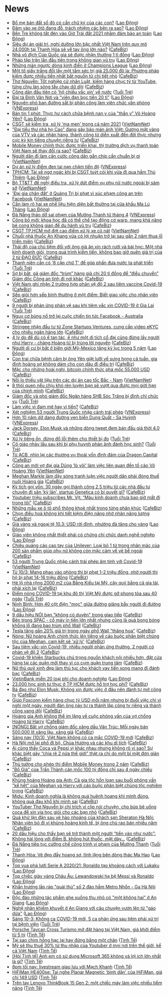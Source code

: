 # News

- [Bố mẹ bán đất sổ đỏ có cần chữ ký của các con?](https://laodong.vn/bat-dong-san/bo-me-ban-dat-so-do-co-can-chu-ky-cua-cac-con-887197.ldo) ([Lao Động](https://laodong.vn))
- [Đâm vào xe ôtô đang đỗ, trách nhiệm các bên ra sao?](https://laodong.vn/xe/dam-vao-xe-oto-dang-do-trach-nhiem-cac-ben-ra-sao-887478.ldo) ([Lao Động](https://laodong.vn))
- [Bến Tre không tắt đèn vào Giờ Trái đất 2021 nhằm đảm bảo an toàn](https://laodong.vn/xa-hoi/ben-tre-khong-tat-den-vao-gio-trai-dat-2021-nham-dam-bao-an-toan-887634.ldo) ([Lao Động](https://laodong.vn))
- [Siêu dự án giải trí, nghỉ dưỡng lớn bậc nhất Việt Nam trên quy mô 24.000h tại Thanh Hóa sẽ về tay ông lớn nào?](https://cafebiz.vn/sieu-du-an-giai-tri-nghi-duong-lon-bac-nhat-viet-nam-tren-quy-mo-24000h-tai-thanh-hoa-se-ve-tay-ong-lon-nao-20210310133309383.chn) ([CafeBiz](https://cafebiz.vn))
- [Nhà vô địch Cúp Quốc gia sẽ được nhận thưởng 1 tỉ đồng](https://laodong.vn/bong-da/nha-vo-dich-cup-quoc-gia-se-duoc-nhan-thuong-1-ti-dong-887550.ldo) ([Lao Động](https://laodong.vn))
- [Pháp tập trận lần đầu tiên trong không gian vũ trụ](https://laodong.vn/the-gioi/phap-tap-tran-lan-dau-tien-trong-khong-gian-vu-tru-887598.ldo) ([Lao Động](https://laodong.vn))
- [Những màn ngược dòng kinh điển ở Champions League](https://laodong.vn/bong-da-quoc-te/nhung-man-nguoc-dong-kinh-dien-o-champions-league-887615.ldo) ([Lao Động](https://laodong.vn))
- [Một tờ giấy trắng đổi lấy một tấm séc trị giá 25.000 đô la: Phương pháp kiếm được nhiều tiền nhất bắt nguồn từ chi tiết nhỏ](https://cafebiz.vn/mot-to-giay-trang-doi-lay-mot-tam-sec-tri-gia-25000-do-la-phuong-phap-kiem-duoc-nhieu-tien-nhat-bat-nguon-tu-chi-tiet-nho-20210309170019628.chn) ([CafeBiz](https://cafebiz.vn))
- [Thơ Nguyễn: Tốt nghiệp cử nhân Luật, kiếm hàng chục tỷ từ YouTube, từng chịu làn sóng tẩy chay dữ dội](https://cafebiz.vn/tho-nguyen-tot-nghiep-cu-nhan-luat-kiem-hang-chuc-ty-tu-youtube-tung-chiu-lan-song-tay-chay-du-doi-20210310130857369.chn) ([CafeBiz](https://cafebiz.vn))
- [Công dân đầu tiên có 'hộ chiếu vắc xin' về nước](https://tuoitre.vn/cong-dan-dau-tien-co-ho-chieu-vac-xin-ve-nuoc-20210310112346323.htm) ([Tuổi Trẻ](https://tuoitre.vn))
- [Đại tá Đinh Văn Nơi và “viên đạn bọc tiền 20 tỉ”](https://laodong.vn/su-kien-binh-luan/dai-ta-dinh-van-noi-va-vien-dan-boc-tien-20-ti-887535.ldo) ([Lao Động](https://laodong.vn))
- [Nguyên phó ban đường sắt bị phân công làm viên chức văn phòng](https://vnexpress.net/nguyen-pho-ban-duong-sat-bi-phan-cong-lam-vien-chuc-van-phong-4245111.html) ([VNExpress](https://vnexpress.net))
- [Bản tin 1 phút: Thực hư cách chữa bệnh nan y của &quot;thần y&quot; Võ Hoàng Yên?](https://laodong.vn/video/ban-tin-1-phut-thuc-hu-cach-chua-benh-nan-y-cua-than-y-vo-hoang-yen-887597.ldo) ([Lao Động](https://laodong.vn))
- [CSGT sẽ kiểm tra, xử lý 'ma men' trong cả năm 2021](http://vietnamnet.vn/vn/thoi-su/an-toan-giao-thong/csgt-se-kiem-tra-xu-ly-ma-men-trong-ca-nam-2021-718595.html) ([VietNamNet](https://vietnamnet.vn))
- ["Đại tiểu thư nhà họ Cao" đang gây bão màn ảnh Việt: Gương mặt vàng của VTV và các nhãn hàng, thành công từ diễn xuất đến đời thực nhưng cực kỳ kín tiếng chuyện riêng tư](https://cafebiz.vn/dai-tieu-thu-nha-ho-cao-dang-gay-bao-man-anh-viet-guong-mat-vang-cua-vtv-va-cac-nhan-hang-thanh-cong-tu-dien-xuat-den-doi-thuc-nhung-cuc-ky-kin-tieng-chuyen-rieng-tu-20210310122240642.chn) ([CafeBiz](https://cafebiz.vn))
- [Mobile Money chính thức được triển khai, thị trường dịch vụ thanh toán Việt Nam sẽ thay đổi ra sao?](https://cafebiz.vn/mobile-money-chinh-thuc-duoc-trien-khai-thi-truong-dich-vu-thanh-toan-viet-nam-se-thay-doi-ra-sao-20210310121707614.chn) ([CafeBiz](https://cafebiz.vn))
- [Người dân đi làm căn cước công dân gắn chíp cần chuẩn bị gì](http://vietnamnet.vn/vn/thoi-su/nguoi-dan-di-lam-can-cuoc-cong-dan-gan-chip-can-chuan-bi-gi-718560.html) ([VietNamNet](https://vietnamnet.vn))
- [Dự án xử lý điểm đen tai nạn chậm tiến độ](https://vnexpress.net/du-an-xu-ly-diem-den-tai-nan-cham-tien-do-4246214.html) ([VNExpress](https://vnexpress.net))
- [TPHCM: Tài xế ngơ ngác khi bị CSGT tuýt còi khi vừa đi qua hầm Thủ Thiêm](https://laodong.vn/video-thoi-su/tphcm-tai-xe-ngo-ngac-khi-bi-csgt-tuyt-coi-khi-vua-di-qua-ham-thu-thiem-887563.ldo) ([Lao Động](https://laodong.vn))
- [Bộ TT&TT đề nghị điều tra, xử lý dứt điểm vụ phụ nữ nước ngoài bị sàm sỡ](http://vietnamnet.vn/vn/thoi-su/bo-tt-tt-de-nghi-dieu-tra-xu-ly-dut-diem-vu-phu-nu-nuoc-ngoai-bi-sam-so-718558.html) ([VietNamNet](https://vietnamnet.vn))
- ['Đại gia chân đất' ở Quảng Trị bị phạt vì xúc phạm công an trên Facebook](http://vietnamnet.vn/vn/thoi-su/dai-gia-chan-dat-o-quang-tri-bi-phat-vi-xuc-pham-cong-an-tren-facebook-718574.html) ([VietNamNet](https://vietnamnet.vn))
- [Cần làm rõ hai xe phế liệu hiện diện bất thường tại cửa khẩu Ma Lù Thàng](https://laodong.vn/xa-hoi/can-lam-ro-hai-xe-phe-lieu-hien-dien-bat-thuong-tai-cua-khau-ma-lu-thang-887243.ldo) ([Lao Động](https://laodong.vn))
- [Đà Nẵng tháo dỡ sai phạm của Mường Thanh từ tháng 4](https://vnexpress.net/da-nang-thao-do-sai-pham-cua-muong-thanh-tu-thang-4-4246272.html) ([VNExpress](https://vnexpress.net))
- [Công bố mới: khoa học đã có thể chế tạo động cơ warp, mang khả năng bẻ cong không gian để du hành vũ trụ](https://cafebiz.vn/cong-bo-moi-khoa-hoc-da-co-the-che-tao-dong-co-warp-mang-kha-nang-be-cong-khong-gian-de-du-hanh-vu-tru-20210310090532798.chn) ([CafeBiz](https://cafebiz.vn))
- [CSGT TP.HCM mở đợt cao điểm xử lý xe cũ nát](http://vietnamnet.vn/vn/thoi-su/an-toan-giao-thong/csgt-tp-hcm-mo-dot-cao-diem-xu-ly-xe-cu-nat-718551.html) ([VietNamNet](https://vietnamnet.vn))
- [Chuỗi nhà thuốc An Khang vừa có lợi nhuận trở lại sau gần 2 năm thua lỗ triền miên](https://cafebiz.vn/chuoi-nha-thuoc-an-khang-vua-co-loi-nhuan-tro-lai-sau-gan-2-nam-thua-lo-trien-mien-20210310105201742.chn) ([CafeBiz](https://cafebiz.vn))
- [Thái độ của chủ tiệm đối với ông già ăn xin rách rưới và bài học: Một nhà kinh doanh giỏi, trong quá trình kiếm tiền, không bao giờ quên giá trị của 2 từ ĐẠO ĐỨC](https://cafebiz.vn/thai-do-cua-chu-tiem-doi-voi-ong-gia-an-xin-rach-ruoi-va-bai-hoc-mot-nha-kinh-doanh-gioi-trong-qua-trinh-kiem-tien-khong-bao-gio-quen-gia-tri-cua-2-tu-dao-duc-20210308102121758.chn) ([CafeBiz](https://cafebiz.vn))
- [Thanh niên cần có '6 cặp chữ T' để góp phần đưa nước ta phát triển](https://tuoitre.vn/thanh-nien-can-co-6-cap-chu-t-de-gop-phan-dua-nuoc-ta-phat-trien-20210310101804773.htm) ([Tuổi Trẻ](https://tuoitre.vn))
- [Sợ bị bắt, gã giám đốc “trùm” hàng giả chi 20 tỉ đồng để “điều chuyển” Giám đốc Công an tỉnh đi nơi khác](https://cafebiz.vn/so-bi-bat-ga-giam-doc-trum-hang-gia-chi-20-ti-dong-de-dieu-chuyen-giam-doc-cong-an-tinh-di-noi-khac-20210310111239799.chn) ([CafeBiz](https://cafebiz.vn))
- [Việt Nam ghi nhận 2 trường hợp phản vệ độ 2 sau tiêm vaccine Covid-19](https://cafebiz.vn/viet-nam-ghi-nhan-2-truong-hop-phan-ve-do-2-sau-tiem-vaccine-covid-19-20210310110808536.chn) ([CafeBiz](https://cafebiz.vn))
- [Sếp giỏi hơn sếp bình thường ở một điểm: Biết giao việc cho nhân viên](https://cafebiz.vn/sep-gioi-hon-sep-binh-thuong-o-mot-diem-biet-giao-viec-cho-nhan-vien-20210310110620074.chn) ([CafeBiz](https://cafebiz.vn))
- [9 người bị phản ứng phản vệ sau khi tiêm vắc xin COVID-19 ở Gia Lai](https://tuoitre.vn/9-nguoi-bi-phan-ung-phan-ve-sau-khi-tiem-vac-xin-covid-19-o-gia-lai-2021031010301097.htm) ([Tuổi Trẻ](https://tuoitre.vn))
- [Nguy cơ bùng nổ trở lại cuộc chiến tin tức Facebook - Australia](https://cafebiz.vn/nguy-co-bung-no-tro-lai-cuoc-chien-tin-tuc-facebook-australia-20210310090324456.chn) ([CafeBiz](https://cafebiz.vn))
- [Stringee nhận đầu tư từ Zone Startups Ventures, cung cấp video eKYC cho nhiều ngân hàng lớn](https://cafebiz.vn/stringee-nhan-dau-tu-tu-zone-startups-ventures-cung-cap-video-ekyc-cho-nhieu-ngan-hang-lon-20210308165737342.chn) ([CafeBiz](https://cafebiz.vn))
- [4 lý do để dù có ế tan tác, ế như một di tích cổ đại cũng đừng lấy người như Harry - chàng Hoàng tử bị trúng lời nguyền](https://cafebiz.vn/4-ly-do-de-du-co-e-tan-tac-e-nhu-mot-di-tich-co-dai-cung-dung-lay-nguoi-nhu-harry-chang-hoang-tu-bi-trung-loi-nguyen-20210310105839273.chn) ([CafeBiz](https://cafebiz.vn))
- [Người di cư bị bắt ở biên giới Mỹ-Mexico tăng kỷ lục trong 5 năm](https://laodong.vn/the-gioi/nguoi-di-cu-bi-bat-o-bien-gioi-my-mexico-tang-ky-luc-trong-5-nam-887527.ldo) ([Lao Động](https://laodong.vn))
- [Con trai chữa bệnh câm bị ông Yên giật lưỡi về sưng họng cả tuần, gia đình hoảng sợ không dám cho con dâu đi điều trị](https://cafebiz.vn/con-trai-chua-benh-cam-bi-ong-yen-giat-luoi-ve-sung-hong-ca-tuan-gia-dinh-hoang-so-khong-dam-cho-con-dau-di-dieu-tri-20210310105638994.chn) ([CafeBiz](https://cafebiz.vn))
- [Mặc cho những hoài nghi, bitcoin chính thức phá mốc 55.000 USD](https://cafebiz.vn/mac-cho-nhung-hoai-nghi-bitcoin-chinh-thuc-pha-moc-55000-usd-20210310105659252.chn) ([CafeBiz](https://cafebiz.vn))
- [Nỗi lo thiếu vật liệu trên các dự án cao tốc Bắc - Nam](http://vietnamnet.vn/vn/thoi-su/an-toan-giao-thong/noi-lo-thieu-vat-lieu-tren-cac-du-an-cao-toc-bac-nam-718447.html) ([VietNamNet](https://vietnamnet.vn))
- [8 thói quen nếu chịu khó rèn luyện bạn sẽ vượt qua được mọi giới hạn của chính mình](https://cafebiz.vn/8-thoi-quen-neu-chiu-kho-ren-luyen-ban-se-vuot-qua-duoc-moi-gioi-han-cua-chinh-minh-20210310104903032.chn) ([CafeBiz](https://cafebiz.vn))
- [Giám đốc và phó giám đốc Ngân hàng SHB Sóc Trăng bị đình chỉ chức vụ](https://tuoitre.vn/giam-doc-va-pho-giam-doc-ngan-hang-shb-soc-trang-bi-dinh-chi-chuc-vu-20210310102251127.htm) ([Tuổi Trẻ](https://tuoitre.vn))
- [Làm việc vì đam mê hay vì tiền?](https://cafebiz.vn/lam-viec-vi-dam-me-hay-vi-tien-20210310103939972.chn) ([CafeBiz](https://cafebiz.vn))
- [Xét nghiệm 53 người Trung Quốc nhập cảnh trái phép](https://vnexpress.net/xet-nghiem-53-nguoi-trung-quoc-nhap-canh-trai-phep-4246217.html) ([VNExpress](https://vnexpress.net))
- [Hơn 10 năm dở dang đường ven biển Dung Quất - Sa Huỳnh](https://vnexpress.net/hon-10-nam-do-dang-duong-ven-bien-dung-quat-sa-huynh-4246077.html) ([VNExpress](https://vnexpress.net))
- [Jack Dorsey, Elon Musk và những dòng tweet đem bán đấu giá thời 4.0](https://cafebiz.vn/jack-dorsey-elon-musk-va-nhung-dong-tweet-dem-ban-dau-gia-thoi-40-20210310085843297.chn) ([CafeBiz](https://cafebiz.vn))
- [Xử lý tiếng ồn, đừng đổ lỗi thêm cho thiết bị đo](https://tuoitre.vn/xu-ly-tieng-on-dung-do-loi-them-cho-thiet-bi-do-20210310081243673.htm) ([Tuổi Trẻ](https://tuoitre.vn))
- [Cô giáo nhảy lầu sau khi bị phụ huynh phản ảnh đánh học sinh?](https://tuoitre.vn/co-giao-nhay-lau-sau-khi-bi-phu-huynh-phan-anh-danh-hoc-sinh-20210310100424415.htm) ([Tuổi Trẻ](https://tuoitre.vn))
- [Từ ACB, nhìn lại các thương vụ thoái vốn đình đám của Dragon Capital](https://cafebiz.vn/tu-acb-nhin-lai-cac-thuong-vu-thoai-von-dinh-dam-cua-dragon-capital-20210310101728224.chn) ([CafeBiz](https://cafebiz.vn))
- [Công an mời vợ đại gia Dũng ‘lò vôi' làm việc liên quan đến tố cáo Võ Hoàng Yên](http://vietnamnet.vn/vn/thoi-su/cong-an-moi-vo-dai-gia-dung-lo-voi-lam-viec-lien-quan-den-to-cao-vo-hoang-yen-718543.html) ([VietNamNet](https://vietnamnet.vn))
- [Meghan Markle làm dậy sóng tranh luận việc người dân phải đóng thuế nuôi Hoàng gia](https://cafebiz.vn/cong-nuong-meghan-lam-day-song-tranh-luan-viec-nguoi-dan-phai-dong-thue-nuoi-hoang-gia-20210310093909248.chn) ([CafeBiz](https://cafebiz.vn))
- [Kỳ tích gọi vốn: 30 ngày gọi thành công 2,5 triệu từ các nhà đầu tư chuyên đi săn ‘kỳ lân’, startup Genetica có bí quyết gì?](https://cafebiz.vn/ky-tich-goi-von-30-ngay-goi-thanh-cong-25-trieu-tu-cac-nha-dau-tu-chuyen-di-san-ky-lan-startup-genetica-co-bi-quyet-gi-20210309231340547.chn) ([CafeBiz](https://cafebiz.vn))
- [Youtuber triệu subscribes Mr. Vịt: “Máu kinh doanh chưa bao giờ mất đi trong tôi”](https://cafebiz.vn/youtuber-trieu-subscribes-mr-vit-mau-kinh-doanh-chua-bao-gio-mat-di-trong-toi-20210310091156133.chn) ([CafeBiz](https://cafebiz.vn))
- [Những mẫu xe ô tô phổ thông khoẻ nhất trong từng phân khúc](https://cafebiz.vn/nhung-mau-xe-o-to-pho-thong-khoe-nhat-trong-tung-phan-khuc-20210310085655704.chn) ([CafeBiz](https://cafebiz.vn))
- [Chọn điều hoà không khí tiết kiệm điện năng nhờ nhãn năng lượng](https://cafebiz.vn/chon-dieu-hoa-khong-khi-tiet-kiem-dien-nang-nho-nhan-nang-luong-20210309114346188.chn) ([CafeBiz](https://cafebiz.vn))
- [Giá vàng và ngoại tệ 10.3: USD rời đỉnh, nhường đà tăng cho vàng](https://laodong.vn/video/gia-vang-va-ngoai-te-103-usd-roi-dinh-nhuong-da-tang-cho-vang-887538.ldo) ([Lao Động](https://laodong.vn))
- [Giáo viên không nhất thiết phải có chứng chỉ chức danh nghề nghiệp](https://laodong.vn/xa-hoi/giao-vien-khong-nhat-thiet-phai-co-chung-chi-chuc-danh-nghe-nghiep-887451.ldo) ([Lao Động](https://laodong.vn))
- [Chiêu quảng cáo cao tay của Unilever: Loại bỏ 1 từ trong nhãn mác của 200 sản phẩm giúp phụ nữ không còn mặc cảm về vẻ bề ngoài](https://cafebiz.vn/unilever-loai-bo-1-tu-trong-nhan-mac-cua-200-san-pham-gom-ca-dove-sunsilk-20210310095538181.chn) ([CafeBiz](https://cafebiz.vn))
- [53 người Trung Quốc nhập cảnh trái phép âm tính với Covid-19](http://vietnamnet.vn/vn/thoi-su/53-nguoi-trung-quoc-nhap-canh-trai-phep-am-tinh-voi-covid-19-718514.html) ([VietNamNet](https://vietnamnet.vn))
- [Từ 10/3: Mang phao vào phòng thi bị phạt 1-2 triệu đồng, nhờ người thi hộ bị phạt 14-16 triệu đồng](https://cafebiz.vn/tu-10-3-mang-phao-vao-phong-thi-bi-phat-1-2-trieu-dong-nho-nguoi-thi-ho-bi-phat-14-16-trieu-dong-20210310093751705.chn) ([CafeBiz](https://cafebiz.vn))
- [Hé lộ nhà rộng 2000 m2 của Bằng Kiều tại Mỹ, cây quý bằng cả gia tài, phải xích lại](https://cafebiz.vn/he-lo-nha-rong-2000-m2-cua-bang-kieu-tai-my-cay-quy-bang-ca-gia-tai-phai-xich-lai-20210310093206154.chn) ([CafeBiz](https://cafebiz.vn))
- [Điểm nóng COVID-19 tại khu đô thị Việt Mỹ được gỡ phong tỏa sau 40 ngày](https://tuoitre.vn/diem-nong-covid-19-tai-khu-do-thi-viet-my-duoc-go-phong-toa-sau-40-ngay-20210310082505189.htm) ([Tuổi Trẻ](https://tuoitre.vn))
- [Ninh Bình: Hơn 40 cột điện &quot;mọc&quot; giữa đường giăng bẫy người đi đường](https://laodong.vn/ban-doc/ninh-binh-hon-40-cot-dien-moc-giua-duong-giang-bay-nguoi-di-duong-887516.ldo) ([Lao Động](https://laodong.vn))
- [9 dấu hiệu NÓI bạn "không có duyên" trong giao tiếp](https://cafebiz.vn/9-dau-hieu-noi-ban-khong-co-duyen-trong-giao-tiep-20210309170128854.chn) ([CafeBiz](https://cafebiz.vn))
- [Bên trong SPAC - cỗ máy in tiền lớn nhất nhưng cũng là quả bong bóng khổng lồ đang bao trùm phố Wall](https://cafebiz.vn/ben-trong-spac-co-may-in-tien-lon-nhat-nhung-cung-la-qua-bong-bong-khong-lo-dang-bao-trum-pho-wall-20210310085322674.chn) ([CafeBiz](https://cafebiz.vn))
- [Tesla tăng gần 20% giá trị trong ngày phố Wall "thăng hoa"](https://cafebiz.vn/tesla-tang-gan-20-gia-tri-trong-ngay-pho-wall-thang-hoa-20210310090049916.chn) ([CafeBiz](https://cafebiz.vn))
- [Nóng: Nữ hoàng Anh chính thức lên tiếng về cáo buộc phân biệt chủng tộc của Meghan, cam kết sẽ 'xử lý'](https://cafebiz.vn/nong-nu-hoang-anh-thua-nhan-cao-buoc-phan-biet-chung-toc-cua-meghan-cam-ket-se-xu-ly-20210310090358081.chn) ([CafeBiz](https://cafebiz.vn))
- [Sau tiêm vắc-xin Covid-19, nhiều người phản ứng thường, 2 người có phản vệ độ 2](https://cafebiz.vn/sau-tiem-vac-xin-covid-19-nhieu-nguoi-phan-ung-thuong-2-nguoi-co-phan-ve-do-2-20210310090630764.chn) ([CafeBiz](https://cafebiz.vn))
- [Covid-19 khiến Starbucks chú trọng nguồn khách nội nhiều hơn, đặt cửa hàng tại các quận mới thay vì co cụm quận trung tâm](https://cafebiz.vn/ke-hoach-nam-covid-thu-2-cua-starbucks-viet-nam-tim-den-nguon-khach-noi-nhieu-hon-vuon-den-cac-quan-moi-thay-vi-co-cum-quan-trung-tam-2021030922224757.chn) ([CafeBiz](https://cafebiz.vn))
- [Nữ thủ quỹ xinh đẹp làm thủ tục cho khách vay tiền xong mang đi đánh bạc](https://cafebiz.vn/nu-thu-quy-xinh-dep-lam-thu-tuc-cho-khach-vay-tien-xong-mang-di-danh-bac-20210310090538919.chn) ([CafeBiz](https://cafebiz.vn))
- [VietinBank miễn 20 loại phí cho doanh nghiệp](https://laodong.vn/thong-tin-doanh-nghiep/vietinbank-mien-20-loai-phi-cho-doanh-nghiep-887460.ldo) ([Lao Động](https://laodong.vn))
- [23.000 học sinh tư thục ở TP HCM được hỗ trợ học phí?](https://cafebiz.vn/23000-hoc-sinh-tu-thuc-o-tp-hcm-duoc-ho-tro-hoc-phi-20210310085909175.chn) ([CafeBiz](https://cafebiz.vn))
- [Bá đạo như Elon Musk: Không xin được việc ở đâu nên đành tự mở công ty](https://cafebiz.vn/ba-dao-nhu-elon-musk-khong-xin-duoc-viec-o-dau-nen-danh-tu-mo-cong-ty-20210309164110428.chn) ([CafeBiz](https://cafebiz.vn))
- [Giúp Foxconn kiếm hàng chục tỷ USD mỗi năm nhưng bị đuổi việc chỉ vì nghỉ một ngày, người đàn ông này tự ra thành lập công ty riêng và thành công vang dội](https://cafebiz.vn/giup-foxconn-kiem-hang-chuc-ty-usd-moi-nam-nhung-bi-duoi-viec-chi-vi-nghi-mot-ngay-nguoi-dan-ong-nay-tu-ra-thanh-lap-cong-ty-rieng-va-thanh-cong-vang-doi-20210310085148136.chn) ([CafeBiz](https://cafebiz.vn))
- [Hoàng gia Anh không thể im lặng về cuộc phỏng vấn của vợ chồng Hoàng tử Harry](https://cafebiz.vn/hoang-gia-anh-khong-the-im-lang-ve-cuoc-phong-van-cua-vo-chong-hoang-tu-harry-20210310085235124.chn) ([CafeBiz](https://cafebiz.vn))
- [[NÓNG] Bắt vợ chồng giám đốc xăng dầu Vân Trúc: Mỗi ngày bán 500.000 lít xăng lậu, xăng giả](https://cafebiz.vn/nong-bat-vo-chong-giam-doc-xang-dau-van-truc-moi-ngay-ban-500000-lit-xang-lau-xang-gia-20210310084522209.chn) ([CafeBiz](https://cafebiz.vn))
- [Sáng nay (10/3), Việt Nam không có ca mắc COVID-19 mới](https://cafebiz.vn/sang-nay-10-3-viet-nam-khong-co-ca-mac-covid-19-moi-20210310083841692.chn) ([CafeBiz](https://cafebiz.vn))
- [Hà Nội mở lại phố đi bộ, Chùa Hương và các khu di tích](https://cafebiz.vn/ha-noi-mo-lai-pho-di-bo-chua-huong-va-cac-khu-di-tich-20210310083742392.chn) ([CafeBiz](https://cafebiz.vn))
- [Ai cũng thấy Coca và Pepsi vị khác nhau nhưng không rõ vì sao? Sự khác biệt gây “chia rẽ 2 nửa thế giới” thật ra chỉ do một bí mật đơn giản](https://cafebiz.vn/ai-cung-thay-coca-va-pepsi-vi-khac-nhau-nhung-khong-ro-vi-sao-su-khac-biet-gay-chia-re-2-nua-the-gioi-that-ra-chi-do-mot-bi-mat-don-gian-20210310083701837.chn) ([CafeBiz](https://cafebiz.vn))
- [Thủ tướng cho phép thí điểm Mobile Money trong 2 năm](https://cafebiz.vn/thu-tuong-cho-phep-thi-diem-mobile-money-trong-2-nam-20210310083137088.chn) ([CafeBiz](https://cafebiz.vn))
- ["Bố Già" của Trấn Thành cán mốc 100 tỷ đồng chỉ sau 4 ngày chiếu](https://cafebiz.vn/bo-gia-cua-tran-thanh-can-moc-100-ty-dong-chi-sau-4-ngay-chieu-20210310083511096.chn) ([CafeBiz](https://cafebiz.vn))
- [Khủng hoảng Hoàng gia Anh: Cả gia tộc hỗn loạn sau buổi phỏng vấn "kể hết" của Meghan và Harry với cáo buộc phân biệt chủng tộc nghiêm trọng](https://cafebiz.vn/khung-hoang-hoang-gia-anh-ca-gia-toc-hon-loan-sau-buoi-phong-van-ke-het-cua-meghan-va-harry-voi-cao-buoc-phan-biet-chung-toc-nghiem-trong-20210310083438074.chn) ([CafeBiz](https://cafebiz.vn))
- [Midu: Kinh doanh nghĩa là không quá huênh hoang khi mình đúng, không quá đau khổ khi mình sai](https://cafebiz.vn/midu-kinh-doanh-nghia-la-khong-qua-huenh-hoang-khi-minh-dung-khong-qua-dau-kho-khi-minh-sai-2021031008282371.chn) ([CafeBiz](https://cafebiz.vn))
- [YouTuber Thơ Nguyễn bị chỉ trích vì clip nói chuyện, cho búp bê uống coca để xin vía học giỏi cho các bạn nhỏ](https://cafebiz.vn/youtuber-tho-nguyen-bi-chi-trich-vi-clip-noi-chuyen-cho-bup-be-uong-coca-de-xin-via-hoc-gioi-cho-cac-ban-nho-20210310082614058.chn) ([CafeBiz](https://cafebiz.vn))
- [Quá khứ lận đận sau vẻ hào nhoáng của khách sạn Sheraton Hà Nội: Nhân viên bỏ đi vì khủng hoảng kinh tế, bị ông chủ rao bán nhiều năm](https://cafebiz.vn/qua-khu-lan-dan-sau-ve-hao-nhoang-cua-khach-san-sheraton-ha-noi-nhan-vien-bo-di-vi-khung-hoang-kinh-te-bi-ong-chu-rao-ban-nhieu-nam-2021030923360149.chn) ([CafeBiz](https://cafebiz.vn))
- [20 dấu hiệu cho thấy bạn sẽ trở thành một người “tiền vào như nước”: Không hài lòng với điểm B, không hút thuốc, mặt dày…](https://cafebiz.vn/20-dau-hieu-cho-thay-ban-se-tro-thanh-mot-nguoi-tien-vao-nhu-nuoc-khong-hai-long-voi-diem-b-khong-hut-thuoc-mat-day-20210308181433575.chn) ([CafeBiz](https://cafebiz.vn))
- [Đà Nẵng tiếp tục cưỡng chế công trình vi phạm của Mường Thanh](https://tuoitre.vn/da-nang-tiep-tuc-cuong-che-cong-trinh-vi-pham-cua-muong-thanh-20210310071131972.htm) ([Tuổi Trẻ](https://tuoitre.vn))
- [Thanh Hóa: Vẻ đẹp đầy hoang sơ, tĩnh lặng bên dòng thác Ma Hao](https://laodong.vn/photo/thanh-hoa-ve-dep-day-hoang-so-tinh-lang-ben-dong-thac-ma-hao-887191.ldo) ([Lao Động](https://laodong.vn))
- [Top vua phá lưới Serie A 2020/21: Ronaldo tạo khoảng cách với Lukaku](https://laodong.vn/photo/top-vua-pha-luoi-serie-a-202021-ronaldo-tao-khoang-cach-voi-lukaku-887492.ldo) ([Lao Động](https://laodong.vn))
- [Top chiếc giày vàng Châu Âu: Lewandowski hạ bệ Messi và Ronaldo](https://laodong.vn/photo/top-chiec-giay-vang-chau-au-lewandowski-ha-be-messi-va-ronaldo-887491.ldo) ([Lao Động](https://laodong.vn))
- [Khẩn trương lắp ráp &quot;quái thú&quot; số 2 đào hầm Metro Nhổn - Ga Hà Nội](https://laodong.vn/video-thoi-su/khan-truong-lap-rap-quai-thu-so-2-dao-ham-metro-nhon-ga-ha-noi-887438.ldo) ([Lao Động](https://laodong.vn))
- [Độc đáo những tác phẩm ghe xuồng thu nhỏ có &quot;một không hai&quot; ở An Giang](https://laodong.vn/video-kham-pha/doc-dao-nhung-tac-pham-ghe-xuong-thu-nho-co-mot-khong-hai-o-an-giang-886880.ldo) ([Lao Động](https://laodong.vn))
- [Nghệ nhân khiếm khuyết ở An Giang với câu chuyện vươn lên từ &quot;gáo dừa&quot;](https://laodong.vn/video/nghe-nhan-khiem-khuyet-o-an-giang-voi-cau-chuyen-vuon-len-tu-gao-dua-887106.ldo) ([Lao Động](https://laodong.vn))
- [Sáng 10-3: Không ca COVID-19 mới, 5 ca phản ứng sau tiêm phải xử trí tại bệnh viện](https://tuoitre.vn/sang-10-3-khong-ca-covid-19-moi-5-ca-phan-ung-sau-tiem-phai-xu-tri-tai-benh-vien-202103100614536.htm) ([Tuổi Trẻ](https://tuoitre.vn))
- [Porsche Taycan Cross Turismo mở đặt hàng tại Việt Nam, giá khởi điểm từ 5 tỷ](https://tinhte.vn/thread/porsche-taycan-cross-turismo-mo-dat-hang-tai-viet-nam-gia-khoi-diem-tu-5-ty.3290658/) ([Tinh Tế](https://tinhte.vn))
- [Tại sao chim hồng hạc lại hay đứng bằng một chân](https://tinhte.vn/thread/tai-sao-chim-hong-hac-lai-hay-dung-bang-mot-chan.3288254/) ([Tinh Tế](https://tinhte.vn))
- [Mỹ sẽ thu thuế 30% từ thu nhập của Youtuber ở mọi nơi trên thế giới, kể cả Việt Nam](https://tinhte.vn/thread/my-se-thu-thue-30-tu-thu-nhap-cua-youtuber-o-moi-noi-tren-the-gioi-ke-ca-viet-nam.3290859/) ([Tinh Tế](https://tinhte.vn))
- [[Hỏi Tinh tế] Anh em có sử dụng Microsoft 365 không và lợi ích lớn nhất là gì?](https://tinhte.vn/thread/hoi-tinh-te-anh-em-co-su-dung-microsoft-365-khong-va-loi-ich-lon-nhat-la-gi.3290847/) ([Tinh Tế](https://tinhte.vn))
- [8pm tối nay: livestream giao lưu với Mạch Khanh](https://tinhte.vn/thread/8pm-toi-nay-livestream-giao-luu-voi-mach-khanh.3288744/) ([Tinh Tế](https://tinhte.vn))
- [HiFiMan HE400se: Tai nghe Planar Magnetic 'bình dân' của HiFiMan, giá chỉ 149 USD](https://tinhte.vn/thread/hifiman-he400se-tai-nghe-planar-magnetic-binh-dan-cua-hifiman-gia-chi-149-usd.3290401/) ([Tinh Tế](https://tinhte.vn))
- [Trên tay Lenovo ThinkBook 15 Gen 2: một chiếc máy làm việc nhiều tiềm năng](https://tinhte.vn/thread/tren-tay-lenovo-thinkbook-15-gen-2-mot-chiec-may-lam-viec-nhieu-tiem-nang.3288884/) ([Tinh Tế](https://tinhte.vn))
